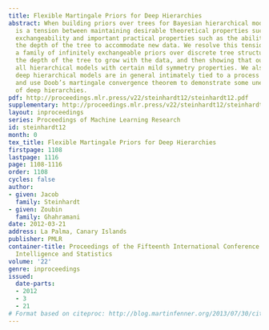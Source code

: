 ```yaml
---
title: Flexible Martingale Priors for Deep Hierarchies
abstract: When building priors over trees for Bayesian hierarchical models, there
  is a tension between maintaining desirable theoretical properties such as infinite
  exchangeability and important practical properties such as the ability to increase
  the depth of the tree to accommodate new data. We resolve this tension by presenting
  a family of infinitely exchangeable priors over discrete tree structures that allows
  the depth of the tree to grow with the data, and then showing that our family contains
  all hierarchical models with certain mild symmetry properties. We also show that
  deep hierarchical models are in general intimately tied to a process called a martingale,
  and use Doob’s martingale convergence theorem to demonstrate some unexpected properties
  of deep hierarchies.
pdf: http://proceedings.mlr.press/v22/steinhardt12/steinhardt12.pdf
supplementary: http://proceedings.mlr.press/v22/steinhardt12/steinhardt12Supple.zip
layout: inproceedings
series: Proceedings of Machine Learning Research
id: steinhardt12
month: 0
tex_title: Flexible Martingale Priors for Deep Hierarchies
firstpage: 1108
lastpage: 1116
page: 1108-1116
order: 1108
cycles: false
author:
- given: Jacob
  family: Steinhardt
- given: Zoubin
  family: Ghahramani
date: 2012-03-21
address: La Palma, Canary Islands
publisher: PMLR
container-title: Proceedings of the Fifteenth International Conference on Artificial
  Intelligence and Statistics
volume: '22'
genre: inproceedings
issued:
  date-parts:
  - 2012
  - 3
  - 21
# Format based on citeproc: http://blog.martinfenner.org/2013/07/30/citeproc-yaml-for-bibliographies/
---
```

